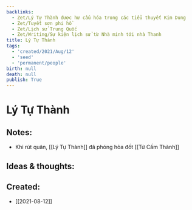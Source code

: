 ```yaml
---
backlinks:
  - Zet/Lý Tự Thành được hư cấu hóa trong các tiểu thuyết Kim Dung
  - Zet/Tuyết sơn phi hồ
  - Zet/Lịch sử Trung Quốc
  - Zet/Writing/Sự kiện lịch sử từ Nhà minh tới nhà Thanh
title: Lý Tự Thành
tags:
  - 'created/2021/Aug/12'
  - 'seed'
  - 'permanent/people'
birth: null
death: null
publish: True
---
```

# Lý Tự Thành

## Notes:
- Khi rút quân, [[Lý Tự Thành]] đã phóng hỏa đốt [[Tử Cấm Thành]]

## Ideas & thoughts:

## Created:
- [[2021-08-12]]
